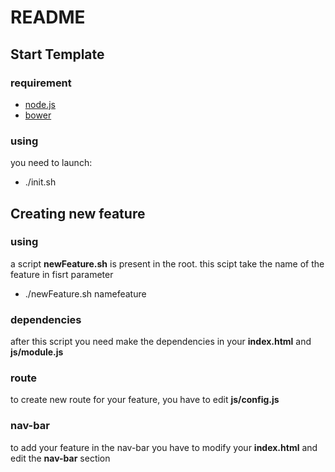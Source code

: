 # README

## Start Template
### requirement

- [node.js](https://nodejs.org/)
- [bower](http://bower.io/)

### using

you need to launch:
- ./init.sh

## Creating new feature
### using

a script **newFeature.sh** is present in the root. this scipt take the name of the feature in fisrt parameter
- ./newFeature.sh namefeature

### dependencies

after this script you need make the dependencies in your **index.html** and **js/module.js**

### route

to create new route for your feature, you have to edit **js/config.js**

### nav-bar

to add your feature in the nav-bar you have to modify your **index.html** and edit the **nav-bar** section
